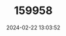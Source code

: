 ---
title: "159958"
category: "Belenois rubrosignata"
draft: false
date: 2024-02-22 13:03:52
languages:
  English: ["Red-edged White"]
---
